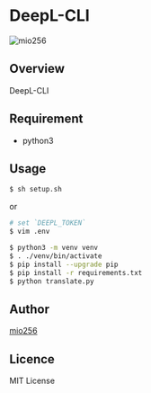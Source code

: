 # DeepL-CLI

![mio256](https://avatars.githubusercontent.com/u/71450182)

## Overview

DeepL-CLI

## Requirement

- python3

## Usage

```sh
$ sh setup.sh
```

or

```sh
# set `DEEPL_TOKEN`
$ vim .env

$ python3 -m venv venv
$ . ./venv/bin/activate
$ pip install --upgrade pip
$ pip install -r requirements.txt
$ python translate.py
```

## Author

[mio256](https://github.com/mio256)

## Licence

MIT License
